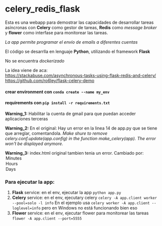 # celery_redis_flask

Esta es una webapp para demostrar las capacidades de desarrollar tareas asíncronas con **Celery** como gestor de tareas, **Redis** como *message broker* y **flower** como interfase para monitorear las tareas.

*La app permite programar el envío de emails a diferentes cuentas*

El código se desarrlla en lenguaje **Python**, utilizando el framework **Flask**

No se encuentra *dockerizado*


La idea viene de aca:  
https://stackabuse.com/asynchronous-tasks-using-flask-redis-and-celery/  
https://github.com/ro6ley/flask-celery-demo

#### crear environment con `conda create --name my_env`
#### requirements con `pip install -r requirements.txt`

**Warning_1:**
Habilitar la cuenta de gmail para que puedan acceder aplicaciones terceras

**Warning_2:**
En el original:
Hay un error en la linea 14 de app.py que se tiene que arreglar, comentandola.
*Make shure to remove celery.conf.update(app.config) in the function make_celery(app). 
The error won't be displayed anymore.*
</aside>

**Warning_3:**
index.html original tambien tenia un error. Cambiado por:
      <option value="minutes">Minutes</option>
      <option value="hours">Hours</option>
      <option value="days">Days</option>



### Para ejecutar la app:

1. **Flask** service: en el env, ejecutar la app `python app.py`
2. **Celery** service: en el env, ejecutary celery `celery -A app.client worker --pool=solo -l info`
En el ejemplo usa `celery worker -A app.client --loglevel=info` pero en Windows no está funcionando bien eso
3. **Flower** service: en el env, ejecutar flower para monitorear las tareas `flower -A app.client --port=5555`
